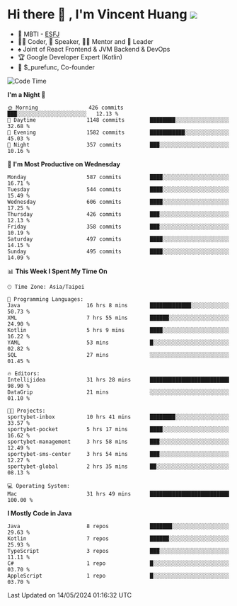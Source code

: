 # Hi there 👋 , I'm Vincent Huang ![](https://komarev.com/ghpvc/?username=Jian-Min-Huang)
- 👀 MBTI - [ESFJ](https://www.16personalities.com/esfj-personality)
- 👨‍💻 Coder, 🎤 Speaker, 👨‍🏫 Mentor and 🚀 Leader
- ♠️ Joint of React Frontend & JVM Backend & DevOps
- 🏆 Google Developer Expert (Kotlin)
- 💼 $_purefunc, Co-founder

<!--START_SECTION:waka-->
![Code Time](http://img.shields.io/badge/Code%20Time-3%2C730%20hrs%204%20mins-blue)

**I'm a Night 🦉** 

```text
🌞 Morning                426 commits         ███░░░░░░░░░░░░░░░░░░░░░░   12.13 % 
🌆 Daytime                1148 commits        ████████░░░░░░░░░░░░░░░░░   32.68 % 
🌃 Evening                1582 commits        ███████████░░░░░░░░░░░░░░   45.03 % 
🌙 Night                  357 commits         ███░░░░░░░░░░░░░░░░░░░░░░   10.16 % 
```
📅 **I'm Most Productive on Wednesday** 

```text
Monday                   587 commits         ████░░░░░░░░░░░░░░░░░░░░░   16.71 % 
Tuesday                  544 commits         ████░░░░░░░░░░░░░░░░░░░░░   15.49 % 
Wednesday                606 commits         ████░░░░░░░░░░░░░░░░░░░░░   17.25 % 
Thursday                 426 commits         ███░░░░░░░░░░░░░░░░░░░░░░   12.13 % 
Friday                   358 commits         ███░░░░░░░░░░░░░░░░░░░░░░   10.19 % 
Saturday                 497 commits         ████░░░░░░░░░░░░░░░░░░░░░   14.15 % 
Sunday                   495 commits         ████░░░░░░░░░░░░░░░░░░░░░   14.09 % 
```


📊 **This Week I Spent My Time On** 

```text
🕑︎ Time Zone: Asia/Taipei

💬 Programming Languages: 
Java                     16 hrs 8 mins       █████████████░░░░░░░░░░░░   50.73 % 
XML                      7 hrs 55 mins       ██████░░░░░░░░░░░░░░░░░░░   24.90 % 
Kotlin                   5 hrs 9 mins        ████░░░░░░░░░░░░░░░░░░░░░   16.22 % 
YAML                     53 mins             █░░░░░░░░░░░░░░░░░░░░░░░░   02.82 % 
SQL                      27 mins             ░░░░░░░░░░░░░░░░░░░░░░░░░   01.45 % 

🔥 Editors: 
Intellijidea             31 hrs 28 mins      █████████████████████████   98.90 % 
DataGrip                 21 mins             ░░░░░░░░░░░░░░░░░░░░░░░░░   01.10 % 

🐱‍💻 Projects: 
sportybet-inbox          10 hrs 41 mins      ████████░░░░░░░░░░░░░░░░░   33.57 % 
sportybet-pocket         5 hrs 17 mins       ████░░░░░░░░░░░░░░░░░░░░░   16.62 % 
sportybet-management     3 hrs 58 mins       ███░░░░░░░░░░░░░░░░░░░░░░   12.49 % 
sportybet-sms-center     3 hrs 54 mins       ███░░░░░░░░░░░░░░░░░░░░░░   12.27 % 
sportybet-global         2 hrs 35 mins       ██░░░░░░░░░░░░░░░░░░░░░░░   08.13 % 

💻 Operating System: 
Mac                      31 hrs 49 mins      █████████████████████████   100.00 % 
```

**I Mostly Code in Java** 

```text
Java                     8 repos             ███████░░░░░░░░░░░░░░░░░░   29.63 % 
Kotlin                   7 repos             ██████░░░░░░░░░░░░░░░░░░░   25.93 % 
TypeScript               3 repos             ███░░░░░░░░░░░░░░░░░░░░░░   11.11 % 
C#                       1 repo              █░░░░░░░░░░░░░░░░░░░░░░░░   03.70 % 
AppleScript              1 repo              █░░░░░░░░░░░░░░░░░░░░░░░░   03.70 % 
```




 Last Updated on 14/05/2024 01:16:32 UTC
<!--END_SECTION:waka-->
